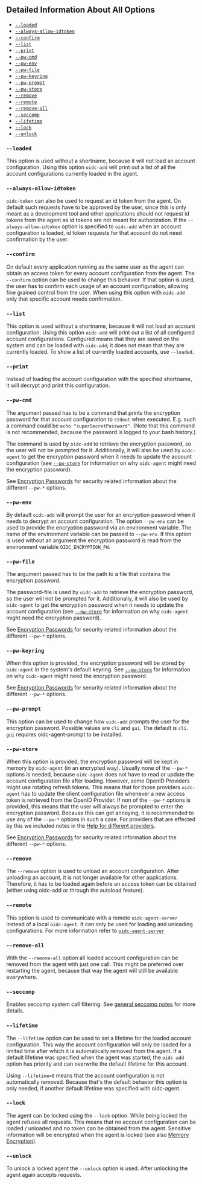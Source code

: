 ## Detailed Information About All Options

* [`--loaded`](#loaded)
* [`--always-allow-idtoken`](#always-allow-idtoken)
* [`--confirm`](#confirm)
* [`--list`](#list)
* [`--print`](#print)
* [`--pw-cmd`](#pw-cmd)
* [`--pw-env`](#pw-env)
* [`--pw-file`](#pw-file)
* [`--pw-keyring`](#pw-keyring)
* [`--pw-prompt`](#pw-prompt)
* [`--pw-store`](#pw-store)
* [`--remove`](#remove)
* [`--remote`](#remote)
* [`--remove-all`](#remove-all)
* [`--seccomp`](#seccomp)
* [`--lifetime`](#lifetime)
* [`--lock`](#lock)
* [`--unlock`](#unlock)

### `--loaded`
This option is used without a shortname, because it will not load an account
configuration. Using this option `oidc-add` will print out a list of all
the account configurations currently loaded in the agent.

### `--always-allow-idtoken`
`oidc-token` can also be used to request an id token from the agent. On
default such requests have to be approved by the user, since this is only meant
as a development tool and other applications should not request id tokens from
the agent as id tokens are not meant for authorization. If the
`--always-allow-idtoken` option is specified to `oidc-add` when an account
configuration is loaded, id token requests for that account do not need
confirmation by the user.

### `--confirm`
On default every application running as the same user as the agent can obtain an
access token for every account configuration from the agent. The `--confirm`
option can be used to change this behavior. If that option is used, the user has
to confirm each usage of an account configuration, allowing fine grained control
from the user. When using this option with `oidc-add` only that specific account needs
confirmation.

### `--list`
This option is used without a shortname, because it will not load an account
configuration. Using this option `oidc-add` will print out a list of all
configured account configurations. Configured means that they are saved on the
system and can be loaded with `oidc-add`; it does not mean that they are
currently loaded. To show a list of currently loaded accounts, use
`--loaded`.

### `--print`
Instead of loading the account configuration with the specified shortname, it
will decrypt and print this configuration.

### `--pw-cmd`
The argument passed has to be a command that prints the encryption password for
that account configuration to `stdout` when executed. E.g. such a command could
be `echo "superSecretPassword"`. (Note that this command is not recommended, because the password is logged to your bash history.)

The command is used by `oidc-add` to retrieve the encryption password, so
the user will not be prompted for it. Additionally, it will also be used by
`oidc-agent` to get the encryption password when it needs to update the
account configuration (see [`--pw-store`](#pw-store) for information on
why `oidc-agent` might need the encryption password).

See [Encryption Passwords](../security/encryption-passwords.md) for security
related information about the different `--pw-*` options.

### `--pw-env`
By default `oidc-add` will prompt the user for an encryption password when
it needs to decrypt an account configuration.
The option `--pw-env` can be used to provide the encryption password via an
environment variable. The name of the environment variable can be passed to
`--pw-env`. If this option is used without an argument the
encryption password is read from the environment variable `OIDC_ENCRYPTION_PW`.

### `--pw-file`
The argument passed has to be the path to a file that contains the encryption
password.

The password-file is used by `oidc-add` to retrieve the encryption password, so
the user will not be prompted for it. Additionally, it will also be used by
`oidc-agent` to get the encryption password when it needs to update the
account configuration (see [`--pw-store`](#pw-store) for information on
why `oidc-agent` might need the encryption password).

See [Encryption Passwords](../security/encryption-passwords.md) for security
related information about the different `--pw-*` options.

### `--pw-keyring`
When this option is provided, the encryption password will be stored by
`oidc-agent` in the system's default keyring. See [`--pw-store`](#pw-store) for information on
why `oidc-agent` might need the encryption password.

See [Encryption Passwords](../security/encryption-passwords.md) for security
related information about the different `--pw-*` options.

### `--pw-prompt`
This option can be used to change how `oidc-add` prompts the user for the
encryption password. Possible values are `cli` and `gui`. The default is `cli`.
`gui` requires oidc-agent-prompt to be installed.

### `--pw-store`
When this option is provided, the encryption password will be kept in memory by
`oidc-agent` (in an encrypted way).
Usually none of the `--pw-*` options is needed, because `oidc-agent` does not
have to read or update the account configuration file after loading. However,
some OpenID Providers might use rotating refresh tokens. This means that for
those providers `oidc-agent` has to update the client configuration file whenever
a new access token is retrieved from the OpenID Provider. If non of the
`--pw-*` options is provided, this means that the user will always be prompted
to enter the encryption password. Because this can get annoying, it is
recommended to use any of the `--pw-*` options in such a case. For providers
that are effected by this we included notes in the [Help for different providers](../provider/provider.md).

See [Encryption Passwords](../security/encryption-passwords.md) for security
related information about the different `--pw-*` options.

### `--remove`
The `--remove` option is used to unload an account configuration. After
unloading an account, it is not longer available for other applications.
Therefore, it has to be loaded again before an access token can be obtained
(either using oidc-add or through the autoload feature).

### `--remote`
This option is used to communicate with a remote `oidc-agent-server` instead of
a local `oidc-agent`. It can only be used for loading and unloading
configurations. For more information refer to
[`oidc-agent-server`](oidc-agent-server/oidc-agent-server.md)

### `--remove-all`
 With the `--remove-all` option all loaded account configuration can be removed from the agent
with just one call. This might be preferred over restarting the agent, because
that way the agent will still be available everywhere.

### `--seccomp`
Enables seccomp system call filtering. See [general seccomp
notes](../security/seccomp.md) for more details.

### `--lifetime`
The `--lifetime` option can be used to set a lifetime for the loaded account
configuration. This way the account configuration will only be loaded for a
limited time after which it is automatically removed from the agent.
If a default lifetime was specified when the agent was started, the
`oidc-add` option has priority and can overwrite the default lifetime for
this account.

Using `--lifetime=0` means that the account configuration is not automatically
removed. Because that's the default behavior this option is only needed, if
another default lifetime was specified with oidc-agent.

### `--lock`
The agent can be locked using the `--lock` option. While being locked the agent
refuses all requests. This means that no account configuration can be loaded /
unloaded and no token can be obtained from the agent.
Sensitive information will be encrypted when the agent is locked (see also
[Memory Encryption](../security/memory.md)).

### `--unlock`
To unlock a locked agent the `--unlock` option is used. After unlocking the
agent again accepts requests.
